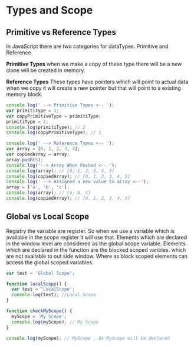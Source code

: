 # Types and Scope

## Primitive vs Reference Types

In JavaScript there are two categories for dataTypes. Primitive and Reference

**Primitive Types** when we make a copy of these type there will be a new clone will be created in memory.

**Reference Types** These types have pointers which will point to actual data when we copy it will create a new pointer but that will point 
to a existing memory block.

```javascript
console.log(' --> Primitive Types <-- ');
var primitiType = 1;
var copyPrimitiveType = primitiType;
primitiType = 2;
console.log(primitiType); // 2
console.log(copyPrimitiveType); // 1
```

```javascript
console.log(' --> Reference Types <-- ');
var array = [0, 1, 2, 3, 4];
var copiedArray = array;
array.push(5);
console.log('--> Array When Pushed <-- ');
console.log(array); // [0, 1, 2, 3, 4, 5]
console.log(copiedArray); // [0, 1, 2, 3, 4, 5]
console.log(' --> Assigned a new value to array <--');
array = ['a', 'b', 'c'];
console.log(array); // [a, b, c]
console.log(copiedArray); // [0, 1, 2, 3, 4, 5]
```

## Global vs Local Scope

Registry the variable are register.
So when we use a variable which is available in the scope register it will use that.
Elements which are declared in the window level are considered as the global scope variable.
Elements which are declared in the function are the blocked scoped varibles. which are not available to out side window.
Where as block scoped elements can access the global scoped variables.

```javascript
var test = 'Global Scope';

function localScope() {
  var test = 'LocalScope';
  console.log(test); //Local Scope
}

function checkMyScope() {
  myScope = 'My Scope';
  console.log(myScope); // My Scope
}

console.log(myScope); // MyScope , As MyScope will be declared 
```